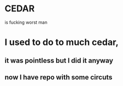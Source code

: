 # CEDAR
is fucking worst man 


# I used to do to much cedar,
## it was pointless but I did it anyway
## now I have repo with some circuts

